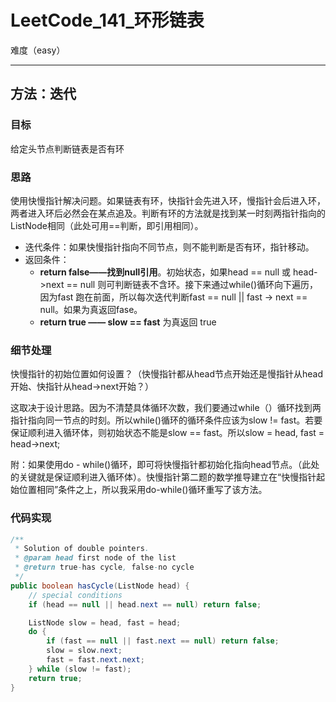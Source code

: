 #  LeetCode_141_环形链表

难度（easy）

---

## 方法：迭代

### 目标

给定头节点判断链表是否有环

### 思路

使用快慢指针解决问题。如果链表有环，快指针会先进入环，慢指针会后进入环，两者进入环后必然会在某点追及。判断有环的方法就是找到某一时刻两指针指向的ListNode相同（此处可用==判断，即引用相同）。

* 迭代条件：如果快慢指针指向不同节点，则不能判断是否有环，指针移动。
* 返回条件：
  * **return false——找到null引用**。初始状态，如果head == null 或 head->next == null 则可判断链表不含环。接下来通过while()循环向下遍历，因为fast 跑在前面，所以每次迭代判断fast == null || fast -> next == null。如果为真返回fase。
  * **return true —— slow == fast** 为真返回 true

### 细节处理

快慢指针的初始位置如何设置？（快慢指针都从head节点开始还是慢指针从head开始、快指针从head->next开始？）

这取决于设计思路。因为不清楚具体循环次数，我们要通过while（）循环找到两指针指向同一节点的时刻。所以while()循环的循环条件应该为slow != fast。若要保证顺利进入循环体，则初始状态不能是slow == fast。所以slow = head, fast = head->next; 

附：如果使用do - while()循环，即可将快慢指针都初始化指向head节点。（此处的关键就是保证顺利进入循环体）。快慢指针第二题的数学推导建立在“快慢指针起始位置相同”条件之上，所以我采用do-while()循环重写了该方法。

### 代码实现

```java
/**
 * Solution of double pointers.
 * @param head first node of the list
 * @return true-has cycle, false-no cycle
 */
public boolean hasCycle(ListNode head) {
    // special conditions
    if (head == null || head.next == null) return false;

    ListNode slow = head, fast = head;
    do {
        if (fast == null || fast.next == null) return false;
        slow = slow.next;
        fast = fast.next.next;
    } while (slow != fast);
    return true;
}
```